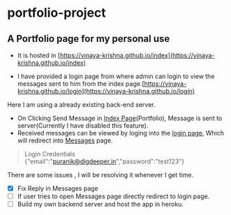 # portfolio-project
## A Portfolio page for my personal use

- It is hosted in [https://vinaya-krishna.github.io/index](https://vinaya-krishna.github.io/index)

- I have provided a login page from where admin can login to view the messages sent to him from the index page.[https://vinaya-krishna.github.io/login](https://vinaya-krishna.github.io/login)

Here I am using a already existing back-end server.
- On Clicking Send Message in [Index Page](https://vinaya-krishna.github.io/index)(Portfolio), Message is sent to server(Currently I have disabled this feature). 
- Received messages can be viewed by loging into the [login page](https://vinaya-krishna.github.io/login), Which will redirect into [Messages](https://vinaya-krishna.github.io/messages) page.

> Login Credentials
> {"email":"puranik@digdeeper.in","password":"test123"}


There are some issues , I will be resolving it whenever I get time.
- [x] Fix Reply in Messages page
- [ ] If user tries to open Messages page directly redirect to login page.
- [ ] Build my own backend server and host the app in heroku.
